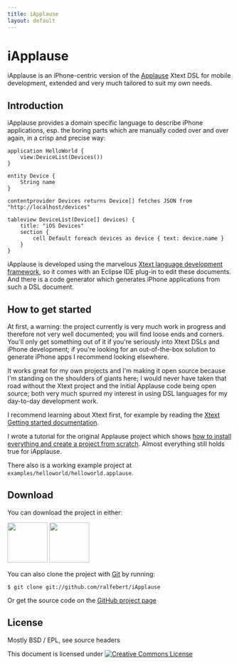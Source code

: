 ```yaml
---
title: iApplause
layout: default
---
```


# iApplause

iApplause is an iPhone-centric version of the [Applause](http://code.google.com/p/applause/) Xtext DSL for mobile development, extended and very much tailored to suit my own needs.

## Introduction

iApplause provides a domain specific language to describe iPhone applications, esp. the boring parts which are manually coded over and over again, in a crisp and precise way:

	application HelloWorld {
		view:DeviceList(Devices())
	}

	entity Device {
		String name
	}

	contentprovider Devices returns Device[] fetches JSON from "http://localhost/devices"

	tableview DeviceList(Device[] devices) {
		title: "iOS Devices"
		section {
			cell Default foreach devices as device { text: device.name }
		}
	}

iApplause is developed using the marvelous [Xtext language development framework](http://www.eclipse.org/Xtext/), so it comes with an Eclipse IDE plug-in to edit these documents. And there is a code generator which generates iPhone applications from such a DSL document.

## How to get started

At first, a warning: the project currently is very much work in progress and therefore not very well documented; you will find loose ends and corners. You'll only get something out of it if you're seriously into Xtext DSLs and iPhone development; if you're looking for an out-of-the-box solution to generate iPhone apps I recommend looking elsewhere.

It works great for my own projects and I'm making it open source because I'm standing on the shoulders of giants here; I would never have taken that road without the Xtext project and the initial Applause code being open source; both very much spurred my interest in using DSL languages for my day-to-day development work.

I recommend learning about Xtext first, for example by reading the [Xtext Getting started documentation](http://www.eclipse.org/Xtext/documentation/).

I wrote a tutorial for the original Applause project which shows [how to install everything and create a project from scratch](http://www.ralfebert.de/blog/xtext/applause_new_app/). Almost everything still holds true for iApplause.

There also is a working example project at `examples/helloworld/helloworld.applause`.

## Download

You can download the project in either:

<div class="download">
  <a href="http://github.com/ralfebert/iApplause/zipball/master">
    <img border="0" width="90" src="http://github.com/images/modules/download/zip.png"></a>
  <a href="http://github.com/ralfebert/iApplause/tarball/master">
    <img border="0" width="90" src="http://github.com/images/modules/download/tar.png"></a>
</div>

You can also clone the project with [Git](http://git-scm.com) by running:

	$ git clone git://github.com/ralfebert/iApplause

Or get the source code on the [GitHub project page](http://github.com/ralfebert/iApplause)

## License

Mostly BSD / EPL, see source headers

This document is licensed under <a rel="license" href="http://creativecommons.org/licenses/by-sa/3.0/"><img alt="Creative Commons License" style="border-width:0" src="http://i.creativecommons.org/l/by-sa/3.0/80x15.png" /></a>